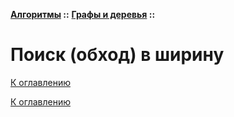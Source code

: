 **[Алгоритмы](../../README.md#algorithms) ::** 
**[Графы и деревья](../../README.md#algorithms-graph-or-tree) ::**
# Поиск (обход) в ширину

<!--

-->

[К оглавлению](../../README.md#algorithms-graph-or-tree)



[К оглавлению](../../README.md#algorithms-graph-or-tree)
